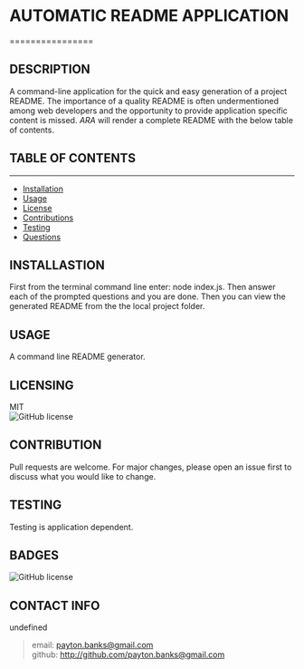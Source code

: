 
    
# AUTOMATIC README APPLICATION
================

## DESCRIPTION
A command-line application for the quick and easy generation of a project README. The importance of a quality README is often undermentioned among web developers and the opportunity to provide application specific content is missed. *ARA* will render a complete README with the below table of contents. 

## TABLE OF CONTENTS
-----
* [Installation](#installation)
* [Usage](#usage)
* [License](#license)
* [Contributions](#contributing)
* [Testing](#tests)
* [Questions](#questions)

## INSTALLASTION
First from the terminal command line enter: node index.js.  Then answer each of the prompted questions and you are done. Then you can view the generated README from the the local project folder.

## USAGE
A command line README generator.

## LICENSING
MIT   
![GitHub license](https://img.shields.io/badge/license-MIT-blue.svg)

## CONTRIBUTION
Pull requests are welcome. For major changes, please open an issue first to discuss what you would like to change.

## TESTING
Testing is application dependent.


## BADGES
![GitHub license](https://img.shields.io/badge/license-MIT-blue.svg)


## CONTACT INFO
undefined
>email: payton.banks@gmail.com \
>github: http://github.com/payton.banks@gmail.com


